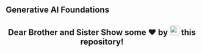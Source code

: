## Generative AI Foundations

<h2 align="center">
Dear Brother and Sister Show some ❤ by <img src="https://imgur.com/o7ncZFp.jpg" height=25px width=25px> this repository!
</h2>